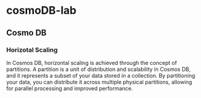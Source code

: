 # cosmoDB-lab

## Cosmo DB

### Horizotal Scaling

In Cosmos DB, horizontal scaling is achieved through the concept of partitions. A partition is a unit of distribution and scalability in Cosmos DB, and it represents a subset of your data stored in a collection. By partitioning your data, you can distribute it across multiple physical partitions, allowing for parallel processing and improved performance.



